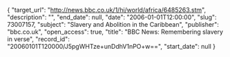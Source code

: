 {
  "target_url": "http://news.bbc.co.uk/1/hi/world/africa/6485263.stm", 
  "description": "", 
  "end_date": null, 
  "date": "2006-01-01T12:00:00", 
  "slug": 73007157, 
  "subject": "Slavery and Abolition in the Caribbean", 
  "publisher": "bbc.co.uk", 
  "open_access": true, 
  "title": "BBC News: Remembering slavery in verse", 
  "record_id": "20060101T120000/J5pgWHTze+unDdhV1nPO+w==", 
  "start_date": null
}

